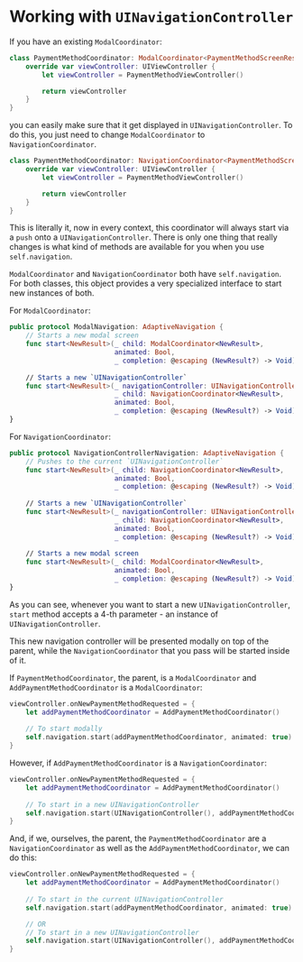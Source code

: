 # Working with `UINavigationController`

If you have an existing `ModalCoordinator`:
```swift
class PaymentMethodCoordinator: ModalCoordinator<PaymentMethodScreenResult> {
    override var viewController: UIViewController {
        let viewController = PaymentMethodViewController()

        return viewController
    }
}
```
you can easily make sure that it get displayed in `UINavigationController`. To do this, you just need to change `ModalCoordinator` to `NavigationCoordinator`.

```swift
class PaymentMethodCoordinator: NavigationCoordinator<PaymentMethodScreenResult> {
    override var viewController: UIViewController {
        let viewController = PaymentMethodViewController()

        return viewController
    }
}
```

This is literally it, now in every context, this coordinator will always start via a `push` onto a `UINavigationController`. There is only one thing that really changes is what kind of methods are available for you when you use `self.navigation`.

`ModalCoordinator` and `NavigationCoordinator` both have `self.navigation`. For both classes, this object provides a very specialized interface to start new instances of both.

For `ModalCoordinator`:

```swift
public protocol ModalNavigation: AdaptiveNavigation {
    // Starts a new modal screen
    func start<NewResult>(_ child: ModalCoordinator<NewResult>,
                          animated: Bool,
                          _ completion: @escaping (NewResult?) -> Void)
    
    // Starts a new `UINavigationController`
    func start<NewResult>(_ navigationController: UINavigationController,
                          _ child: NavigationCoordinator<NewResult>,
                          animated: Bool,
                          _ completion: @escaping (NewResult?) -> Void)
}
```

For `NavigationCoordinator`:

```swift
public protocol NavigationControllerNavigation: AdaptiveNavigation {
    // Pushes to the current `UINavigationController`
    func start<NewResult>(_ child: NavigationCoordinator<NewResult>,
                          animated: Bool,
                          _ completion: @escaping (NewResult?) -> Void)
    
    // Starts a new `UINavigationController`
    func start<NewResult>(_ navigationController: UINavigationController,
                          _ child: NavigationCoordinator<NewResult>,
                          animated: Bool,
                          _ completion: @escaping (NewResult?) -> Void)
    
    // Starts a new modal screen
    func start<NewResult>(_ child: ModalCoordinator<NewResult>,
                          animated: Bool,
                          _ completion: @escaping (NewResult?) -> Void)
}
```

As you can see, whenever you want to start a new `UINavigationController`, `start` method accepts a 4-th parameter - an instance of `UINavigationController`.

This new navigation controller will be presented modally on top of the parent, while the `NavigationCoordinator` that you pass will be started inside of it.

If `PaymentMethodCoordinator`, the parent, is a `ModalCoordinator` and `AddPaymentMethodCoordinator` is a `ModalCoordinator`:

```swift
viewController.onNewPaymentMethodRequested = {
    let addPaymentMethodCoordinator = AddPaymentMethodCoordinator()
    
    // To start modally
    self.navigation.start(addPaymentMethodCoordinator, animated: true) { _ in }
}
```

However, if `AddPaymentMethodCoordinator` is a `NavigationCoordinator`:

```swift
viewController.onNewPaymentMethodRequested = {
    let addPaymentMethodCoordinator = AddPaymentMethodCoordinator()
    
    // To start in a new UINavigationController
    self.navigation.start(UINavigationController(), addPaymentMethodCoordinator, animated: true) { _ in }
}
```

And, if we, ourselves, the parent, the `PaymentMethodCoordinator` are a `NavigationCoordinator` as well as the `AddPaymentMethodCoordinator`, we can do this:

```swift
viewController.onNewPaymentMethodRequested = {
    let addPaymentMethodCoordinator = AddPaymentMethodCoordinator()
    
    // To start in the current UINavigationController
    self.navigation.start(addPaymentMethodCoordinator, animated: true) { _ in }

    // OR
    // To start in a new UINavigationController
    self.navigation.start(UINavigationController(), addPaymentMethodCoordinator, animated: true) { _ in }
}
```
